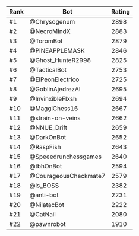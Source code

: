 Rank|Bot|Rating
---|---|---
#1|@Chrysogenum|2898
#2|@NecroMindX|2883
#3|@ToromBot|2879
#4|@PINEAPPLEMASK|2846
#5|@Ghost_HunteR2998|2825
#6|@TacticalBot|2753
#7|@ElPeonElectrico|2725
#8|@GoblinAjedrezAI|2695
#9|@InvinxibleFlxsh|2694
#10|@MaggiChess16|2667
#11|@strain-on-veins|2662
#12|@NNUE_Drift|2659
#13|@DarkOnBot|2652
#14|@RaspFish|2643
#15|@Speeedrunchessgames|2640
#16|@tbhOnBot|2594
#17|@CourageousCheckmate7|2579
#18|@is_BOSS|2382
#19|@anti-bot|2231
#20|@NilatacBot|2222
#21|@CatNail|2080
#22|@pawnrobot|1910
